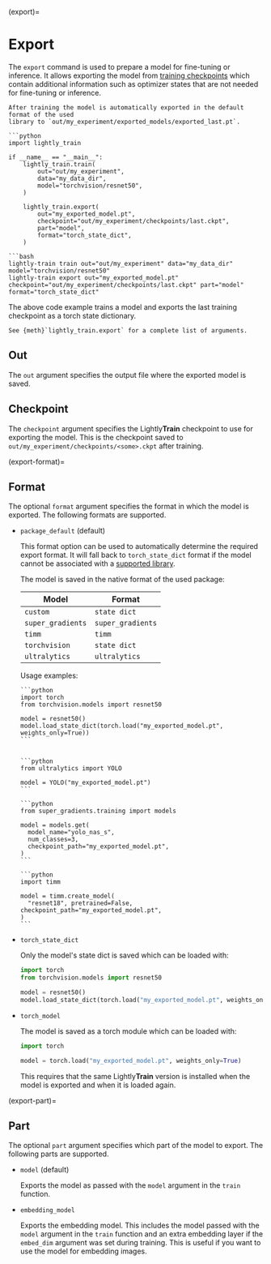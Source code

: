 (export)=

# Export

The `export` command is used to prepare a model for fine-tuning or inference. It allows
exporting the model from [training checkpoints](#train-output) which contain additional
information such as optimizer states that are not needed for fine-tuning or inference.

```{tip}
After training the model is automatically exported in the default format of the used 
library to `out/my_experiment/exported_models/exported_last.pt`.
```

````{tab} Python
```python
import lightly_train

if __name__ == "__main__":
    lightly_train.train(
        out="out/my_experiment",
        data="my_data_dir",
        model="torchvision/resnet50",
    )

    lightly_train.export(
        out="my_exported_model.pt",
        checkpoint="out/my_experiment/checkpoints/last.ckpt",
        part="model",
        format="torch_state_dict",
    )
````

````{tab} Command Line
```bash
lightly-train train out="out/my_experiment" data="my_data_dir" model="torchvision/resnet50"
lightly-train export out="my_exported_model.pt" checkpoint="out/my_experiment/checkpoints/last.ckpt" part="model" format="torch_state_dict"
````

The above code example trains a model and exports the last training checkpoint as a
torch state dictionary.

```{tip}
See {meth}`lightly_train.export` for a complete list of arguments.
```

## Out

The `out` argument specifies the output file where the exported model is saved.

## Checkpoint

The `checkpoint` argument specifies the Lightly**Train** checkpoint to use for exporting the
model. This is the checkpoint saved to `out/my_experiment/checkpoints/<some>.ckpt` after
training.

(export-format)=

## Format

The optional `format` argument specifies the format in which the model is exported. The following
formats are supported.

- `package_default` (default)

  This format option can be used to automatically determine the required export format.
  It will fall back to `torch_state_dict` format if the model cannot be associated with
  a [supported library](models/index.md#supported-libraries).

  The model is saved in the native format of the used package:

  | Model | Format |
  | --- | --- |
  | `custom` | `state dict` |
  | `super_gradients` | `super_gradients` |
  | `timm` | `timm` |
  | `torchvision` | `state dict` |
  | `ultralytics` | `ultralytics` |

  Usage examples:

  ````{dropdown} torchvision
  ```python
  import torch
  from torchvision.models import resnet50

  model = resnet50()
  model.load_state_dict(torch.load("my_exported_model.pt", weights_only=True))
  ```

  ````

  ```
  ```

  ````{dropdown} ultralytics
  ```python
  from ultralytics import YOLO

  model = YOLO("my_exported_model.pt")
  ```
  ````

  ````{dropdown} super_gradients
  ```python
  from super_gradients.training import models

  model = models.get(
    model_name="yolo_nas_s",
    num_classes=3,
    checkpoint_path="my_exported_model.pt",
  )
  ```
  ````

  ````{dropdown} timm
  ```python
  import timm

  model = timm.create_model(
    "resnet18", pretrained=False, checkpoint_path="my_exported_model.pt",
  )
  ```
  ````

- `torch_state_dict`

  Only the model's state dict is saved which can be loaded with:

  ```python
  import torch
  from torchvision.models import resnet50

  model = resnet50()
  model.load_state_dict(torch.load("my_exported_model.pt", weights_only=True))
  ```

- `torch_model`

  The model is saved as a torch module which can be loaded with:

  ```python
  import torch

  model = torch.load("my_exported_model.pt", weights_only=True)
  ```

  This requires that the same Lightly**Train** version is installed when the model is
  exported and when it is loaded again.

(export-part)=

## Part

The optional `part` argument specifies which part of the model to export. The following parts are
supported.

- `model` (default)

  Exports the model as passed with the `model` argument in the `train` function.

- `embedding_model`

  Exports the embedding model. This includes the model passed with the `model` argument
  in the `train` function and an extra embedding layer if the `embed_dim` argument was
  set during training. This is useful if you want to use the model for embedding images.
